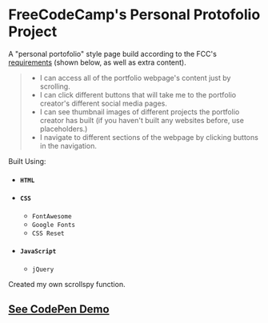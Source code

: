 # FreeCodeCamp's Personal Protofolio Project

A "personal portofolio" style page build according to the FCC's <a href="https://www.freecodecamp.org/challenges/build-a-personal-portfolio-webpage">requirements</a> (shown below, as well as extra content).
> * I can access all of the portfolio webpage's content just by scrolling.
> * I can click different buttons that will take me to the portfolio creator's different social media pages.
> * I can see thumbnail images of different projects the portfolio creator has built (if you haven't built any websites before, use placeholders.)
> * I navigate to different sections of the webpage by clicking buttons in the navigation.

Built Using:

* #### `HTML`
* #### `CSS`
  * `FontAwesome`
  * `Google Fonts`
  * `CSS Reset`
* #### `JavaScript`
  * `jQuery`
  
  
Created my own scrollspy function.

## <a href="https://codepen.io/Slitthe/full/aLxBKQ/">See CodePen Demo</a>
